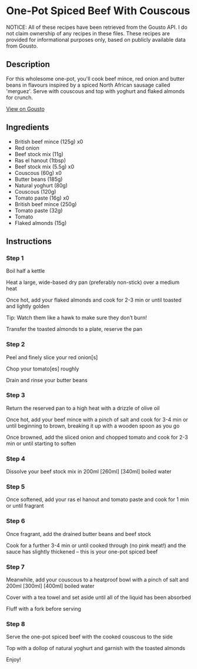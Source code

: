 # One-Pot Spiced Beef With Couscous

NOTICE: All of these recipes have been retrieved from the Gousto API. I do not claim ownership of any recipes in these files. These recipes are provided for informational purposes only, based on publicly available data from Gousto.

## Description

For this wholesome one-pot, you'll cook beef mince, red onion and butter beans in flavours inspired by a spiced North African sausage called 'merguez'. Serve with couscous and top with yoghurt and flaked almonds for crunch.

[View on Gousto](https://www.gousto.co.uk/recipes/cookbook/spiced-lamb-giant-couscous-one-pot)

## Ingredients

- British beef mince (125g) x0
- Red onion
- Beef stock mix (11g)
- Ras el hanout (1tbsp)
- Beef stock mix (5.5g) x0
- Couscous (60g) x0
- Butter beans (185g)
- Natural yoghurt (80g)
- Couscous (120g)
- Tomato paste (16g) x0
- British beef mince (250g)
- Tomato paste (32g)
- Tomato
- Flaked almonds (15g)

## Instructions


### Step 1

Boil half a kettle

Heat a large, wide-based dry pan (preferably non-stick) over a medium heat

Once hot, add your flaked almonds and cook for 2-3 min or until toasted and lightly golden

Tip: Watch them like a hawk to make sure they don’t burn!

Transfer the toasted almonds to a plate, reserve the pan


### Step 2

Peel and finely slice your red onion[s]

Chop your tomato[es] roughly

Drain and rinse your butter beans


### Step 3

Return the reserved pan to a high heat with a drizzle of olive oil

Once hot, add your beef mince with a pinch of salt and cook for 3-4 min or until beginning to brown, breaking it up with a wooden spoon as you go

Once browned, add the sliced onion and chopped tomato and cook for 2-3 min or until starting to soften


### Step 4

Dissolve your beef stock mix in 200ml <span class="text-purple">[260ml]</span> <span class="text-danger">[340ml]</span> boiled water


### Step 5

Once softened, add your ras el hanout and tomato paste and cook for 1 min or until fragrant


### Step 6

Once fragrant, add the drained butter beans and beef stock

Cook for a further 3-4 min or until cooked through (no pink meat!) and the sauce has slightly thickened – this is your one-pot spiced beef


### Step 7

Meanwhile, add your couscous to a heatproof bowl with a pinch of salt and 200ml<span class="text-purple"> [300ml]</span> <span class="text-danger">[400ml]</span> boiled water

Cover with a tea towel and set aside until all of the liquid has been absorbed

Fluff with a fork before serving

### Step 8

Serve the one-pot spiced beef with the cooked couscous to the side

Top with a dollop of natural yoghurt and garnish with the toasted almonds

Enjoy!

